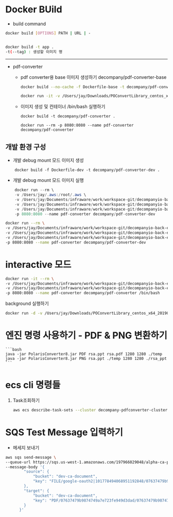 # Docker BUild

* build command

```bash
docker build [OPTIONS] PATH | URL | -


docker build -t app .
-t(--tag) : 생성할 이미지 명
```

-----

* pdf-converter

    * pdf converter용 base 이미지 생성하기 decompany/pdf-converter-base

        ```bash
        docker build --no-cache -f Dockerfile-base -t decompany/pdf-converter-base .

        docker run -it -v /Users/jay/Downloads/POConvertLibrary_centos_x64_20190521:/workspace decompany-pdf-converter /bin/bash 
        ```

    * 이미지 생성 및 컨테이너 /bin/bash 실행하기

        ```shell
        docker build -t decompany/pdf-converter .

        docker run --rm -p 8080:8080 --name pdf-converter decompany/pdf-converter
        ```

## 개발 환경 구성


* 개발 debug mount 모드 이미지 생성
```shell
    docker build -f Dockerfile-dev -t decompany/pdf-converter-dev .
```

* 개발 debug mount 모드 이미지 실행

```vs
    docker run --rm \
    -v /Users/jay/.aws:/root/.aws \
    -v /Users/jay/Documents/infraware/work/workspace-git/decompanyio-back-end/docker/pdf-converter/batch-application:/batch-application \
    -v /Users/jay/Documents/infraware/work/workspace-git/decompanyio-back-end/decompany-modeuls:/decompany-modeuls \
    -v /Users/jay/Documents/infraware/work/workspace-git/decompanyio-back-end/docker/pdf-converter/po-converter-library_centos_x64_20190521:/converter \
    -p 8080:8080 --name pdf-converter decompany/pdf-converter-dev 
```

``` bash
docker run --rm \
-v /Users/jay/Documents/infraware/work/workspace-git/decompanyio-back-end/docker/pdf-converter/batch-application:/batch-application \
-v /Users/jay/Documents/infraware/work/workspace-git/decompanyio-back-end/decompany-modeuls:/decompany-modeuls \
-v /Users/jay/Documents/infraware/work/workspace-git/decompanyio-back-end/docker/pdf-converter/po-converter-library_centos_x64_20190521:/converter \
-p 8080:8080 --name pdf-converter decompany/pdf-converter-dev 
```

interactive 모드
===

```bash
docker run -it --rm \
-v /Users/jay/Documents/infraware/work/workspace-git/decompanyio-back-end/docker/pdf-converter/batch-application:/batch-application \
-v /Users/jay/Documents/infraware/work/workspace-git/decompanyio-back-end/docker/pdf-converter/po-converter-library_centos_x64_20190521:/converter \
-p 8080:8080 --name pdf-converter decompany/pdf-converter /bin/bash
```

background 실행하기

```bash
docker run -d -v /Users/jay/Downloads/POConvertLibrary_centos_x64_20190521:/workspace -p 8080:8080 --name pdf-converter decompany-pdf-converter:latest
```

엔진 명령 사용하기 - PDF & PNG 변환하기
===

    ```bash
    java -jar PolarisConverter8.jar PDF rsa.ppt rsa.pdf 1280 1280 ./temp
    java -jar PolarisConverter8.jar PNG rsa.ppt ./temp 1280 1280 ./rsa_ppt 
    ```

ecs cli 명령들 
===

1. Task조회하기
    ```bash
    aws ecs describe-task-sets --cluster decompany-pdfconverter-cluster --service pdf-converter-service
    ```


SQS Test Message 입력하기
===

* 메세지 보내기
```bash
aws sqs send-message \
--queue-url https://sqs.us-west-1.amazonaws.com/197966029048/alpha-ca-pdf-converter \
--message-body '{
        "source": {
            "bucket": "dev-ca-document",
            "key": "FILE/google-oauth2|101778494068951192848/07637479b9874749a7e723fe949d3dad.pptx"
        },
        "target": {
            "bucket": "dev-ca-document",
            "key": "PDF/07637479b9874749a7e723fe949d3dad/07637479b9874749a7e723fe949d3dad.pdf"
        }
      }'
```